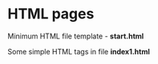 # HTML pages

Minimum HTML file template - **start.html**

Some simple HTML tags in file **index1.html**